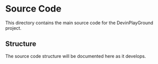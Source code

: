 # Source Code

This directory contains the main source code for the DevinPlayGround project.

## Structure

The source code structure will be documented here as it develops.
